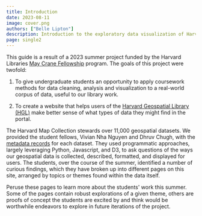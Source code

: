 ```yaml
---
title: Introduction
date: 2023-08-11
image: cover.png
authors: ["Belle Lipton"]
description: Introduction to the exploratory data visualization of Harvard Geospatial Library data project.
page: single2
---
```


<style>

.blog-content img{
    max-height:50rem;
}
</style>

This guide is a result of a 2023 summer project funded by the Harvard Libraries [May Crane Fellowship](https://library.harvard.edu/may-crane-fellowships#about) program.
The goals of this project were twofold:

1. To give undergraduate students an opportunity to apply coursework methods for data cleaning, analysis and visualization to a real-world corpus of data, useful to our library work. 

2. To create a website that helps users of the [Harvard Geospatial Library (HGL)](https://library.harvard.edu/services-tools/harvard-geospatial-library) make better sense of what types of data they might find in the portal.


The Harvard Map Collection stewards over 11,000 geospatial datasets. We provided the student fellows, Vivian Nha Nguyen and Dhruv Chugh, with the [metadata records](https://github.com/harvard-library/harvard-geodata) for each dataset. They used programmatic approaches, largely leveraging Python, Javascript, and D3, to ask questions of the ways our geospatial data is collected, described, formatted, and displayed for users.
The students, over the course of the summer, identified a number of curious findings, which they have broken up into different pages on this site, arranged by topics or themes found within the data itself. 

Peruse these pages to learn more about the students' work this summer. Some of the pages contain robust explorations of a given theme, others are proofs of concept the students are excited by and think would be worthwhile endeavors to explore in future iterations of the project.

